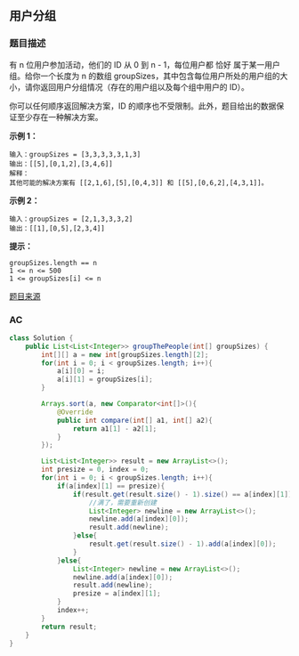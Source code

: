 ## 用户分组

### 题目描述

有 n 位用户参加活动，他们的 ID 从 0 到 n - 1，每位用户都 恰好 属于某一用户组。给你一个长度为 n 的数组 groupSizes，其中包含每位用户所处的用户组的大小，请你返回用户分组情况（存在的用户组以及每个组中用户的 ID）。

你可以任何顺序返回解决方案，ID 的顺序也不受限制。此外，题目给出的数据保证至少存在一种解决方案。

**示例 1：**

```
输入：groupSizes = [3,3,3,3,3,1,3]
输出：[[5],[0,1,2],[3,4,6]]
解释： 
其他可能的解决方案有 [[2,1,6],[5],[0,4,3]] 和 [[5],[0,6,2],[4,3,1]]。
```

**示例 2：**

```
输入：groupSizes = [2,1,3,3,3,2]
输出：[[1],[0,5],[2,3,4]]
```

**提示：**

```
groupSizes.length == n
1 <= n <= 500
1 <= groupSizes[i] <= n
```

[题目来源](https://leetcode-cn.com/problems/group-the-people-given-the-group-size-they-belong-to)


### AC

```java
class Solution {
    public List<List<Integer>> groupThePeople(int[] groupSizes) {
        int[][] a = new int[groupSizes.length][2];
        for(int i = 0; i < groupSizes.length; i++){
            a[i][0] = i;
            a[i][1] = groupSizes[i];
        }

        Arrays.sort(a, new Comparator<int[]>(){
            @Override
            public int compare(int[] a1, int[] a2){
                return a1[1] - a2[1];
            }
        });

        List<List<Integer>> result = new ArrayList<>();
        int presize = 0, index = 0;
        for(int i = 0; i < groupSizes.length; i++){
            if(a[index][1] == presize){
                if(result.get(result.size() - 1).size() == a[index][1]){
                    //满了，需要重新创建
                    List<Integer> newline = new ArrayList<>();
                    newline.add(a[index][0]);
                    result.add(newline);
                }else{
                    result.get(result.size() - 1).add(a[index][0]);
                }
            }else{
                List<Integer> newline = new ArrayList<>();
                newline.add(a[index][0]);
                result.add(newline);
                presize = a[index][1];
            }
            index++;
        }
        return result;
    }
}
```